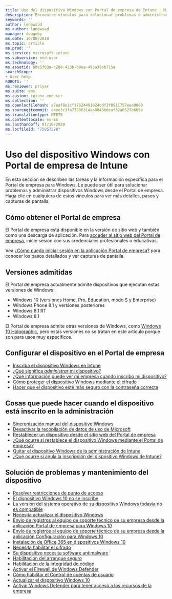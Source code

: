 ```yaml
---
title: Uso del dispositivo Windows con Portal de empresa de Intune | Microsoft Docs
description: Encuentre vínculos para solucionar problemas o administrar sus dispositivos Windows desde el Portal de empresa.
keywords: ''
author: lenewsad
ms.author: lanewsad
manager: dougeby
ms.date: 10/08/2018
ms.topic: article
ms.prod: ''
ms.service: microsoft-intune
ms.subservice: end-user
ms.technology: ''
ms.assetid: 0de5f03a-c288-423b-b9ea-493a39eb715a
searchScope:
- User help
ROBOTS: ''
ms.reviewer: priyar
ms.suite: ems
ms.custom: intune-enduser
ms.collection: ''
ms.openlocfilehash: a7eaf8e1cf17624491824ddf3f8911757eea9080
ms.sourcegitcommit: caee3c3fa77586314aa8040b0caf32a0527b669e
ms.translationtype: MTE75
ms.contentlocale: es-ES
ms.lasthandoff: 01/10/2020
ms.locfileid: "75857578"
---
```

# <a name="using-your-windows-device-with-intune-company-portal"></a>Uso del dispositivo Windows con Portal de empresa de Intune

En esta sección se describen las tareas y la información específica para el Portal de empresa para Windows. Le puede ser útil para solucionar problemas y administrar dispositivos Windows desde el Portal de empresa. Haga clic en cualquiera de estos vínculos para ver más detalles, pasos y capturas de pantalla.  

## <a name="how-to-get-company-portal"></a>Cómo obtener el Portal de empresa
El Portal de empresa está disponible en la versión de sitio web y también como una descarga de aplicación. Para [acceder al sitio web del Portal de empresa](https://go.microsoft.com/fwlink/?linkid=2010980), inicie sesión con sus credenciales profesionales o educativas.  

Vea [¿Cómo puedo iniciar sesión en la aplicación Portal de empresa?](https://docs.microsoft.com/intune-user-help/sign-in-to-the-company-portal) para conocer los pasos detallados y ver capturas de pantalla.

## <a name="supported-versions"></a>Versiones admitidas

El Portal de empresa actualmente admite dispositivos que ejecutan estas versiones de Windows:

* Windows 10 (versiones Home, Pro, Education, modo S y Enterprise)
* Windows Phone 8.1 y versiones posteriores
* Windows 8.1 RT
* Windows 8.1

El Portal de empresa admite otras versiones de Windows, como [Windows 10 Holographic](https://www.microsoft.com/hololens), pero estas versiones no se tratan en este artículo porque son para usos muy específicos.

## <a name="set-up-your-device-in-the-company-portal"></a>Configurar el dispositivo en el Portal de empresa
- [Inscriba el dispositivo Windows en Intune](windows-enrollment-company-portal.md)  
- [¿Qué significa *administrar* mi dispositivo?](what-happens-if-you-install-the-company-portal-app-and-enroll-your-device-in-intune-windows.md)
- [¿Qué información puede ver mi empresa cuando inscribo mi dispositivo?](what-info-can-your-company-see-when-you-enroll-your-device-in-intune.md)
- [Cómo proteger el dispositivo Windows mediante el cifrado](encrypt-your-device-windows.md)
- [Hacer que el dispositivo esté más seguro con la contraseña correcta](set-or-change-your-password-windows.md)

## <a name="things-you-can-do-after-your-device-is-enrolled-in-management"></a>Cosas que puede hacer cuando el dispositivo está inscrito en la administración
- [Sincronización manual del dispositivo Windows](sync-your-device-manually-windows.md)
- [Desactivar la recopilación de datos de uso de Microsoft](turn-off-microsoft-usage-data-collection-windows.md)
- [Restablecer un dispositivo desde el sitio web del Portal de empresa](reset-erase-your-device-cpwebsite.md)
- [¿Qué ocurre si restablece el dispositivo Windows mediante el Portal de empresa?](what-happens-if-you-reset-your-device-using-the-company-portal-windows.md)
- [Quitar el dispositivo Windows de la administración de Intune](unenroll-your-device-from-intune-windows.md)
- [¿Qué ocurre si anula la inscripción del dispositivo Windows de Intune?](what-happens-if-you-unenroll-your-device-from-intune-windows.md)

## <a name="troubleshoot-and-maintain-your-device"></a>Solución de problemas y mantenimiento del dispositivo
* [Resolver restricciones de punto de acceso](resolve-access-point-restrictions.md)
* [El dispositivo Windows 10 no se inscribe](troubleshoot-your-windows-10-device-windows.md)
* [La versión del sistema operativo de su dispositivo Windows todavía no es compatible](your-windows-version-isnt-yet-supported.md)
* [Necesita actualizar el dispositivo Windows](you-need-to-update-your-windows-device.md)
* [Envío de registros al equipo de soporte técnico de su empresa desde la aplicación Portal de empresa para Windows 10](send-logs-to-your-it-admin-cp-windows.md)
* [Envío de registros al equipo de soporte técnico de su empresa desde la aplicación Configuración para Windows 10](send-logs-to-your-it-admin-settings-windows.md)
* [Instalación de Office 365 en dispositivos Windows 10](install-office-windows.md)
* [Necesita habilitar el cifrado](you-need-to-enable-windows-encryption.md)
* [Su dispositivo necesita software antimalware](your-device-needs-antimalware-software.md)
* [Habilitación del arranque seguro](you-need-to-enable-secure-boot-windows.md)
* [Habilitación de la integridad de código](you-need-to-enable-code-integrity.md)
* [Activar el Firewall de Windows Defender](you-need-to-enable-defender-firewall-windows.md)
* [Cómo habilitar el Control de cuentas de usuario](you-need-to-enable-uac-windows.md)
* [Actualizar el dispositivo Windows 10](you-need-to-update-os-build-version-windows.md)
* [Activar Windows Defender para tener acceso a los recursos de la empresa](turn-on-defender-windows.md)
